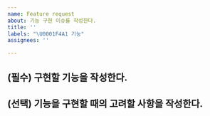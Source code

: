 ```yaml
---
name: Feature request
about: 기능 구현 이슈를 작성한다.
title: ''
labels: "\U0001F4A1 기능"
assignees: ''

---
```


## (필수) 구현할 기능을 작성한다.

## (선택) 기능을 구현할 때의 고려할 사항을 작성한다.
